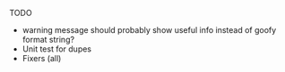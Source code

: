 TODO
* warning message should probably show useful info instead of goofy format string?
* Unit test for dupes
* Fixers (all)